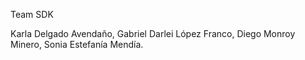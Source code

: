 Team SDK

Karla Delgado Avendaño,
Gabriel Darlei López Franco,
Diego Monroy Minero,
Sonia Estefanía Mendía.

